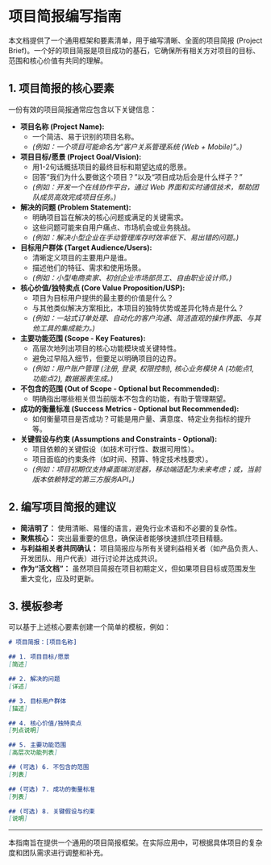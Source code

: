 # 项目简报编写指南

本文档提供了一个通用框架和要素清单，用于编写清晰、全面的项目简报 (Project Brief)。一个好的项目简报是项目成功的基石，它确保所有相关方对项目的目标、范围和核心价值有共同的理解。

## 1. 项目简报的核心要素

一份有效的项目简报通常应包含以下关键信息：

*   **项目名称 (Project Name):**
    *   一个简洁、易于识别的项目名称。
    *   *(例如：一个项目可能命名为“客户关系管理系统 (Web + Mobile)”。)*
*   **项目目标/愿景 (Project Goal/Vision):**
    *   用1-2句话概括项目的最终目标和期望达成的愿景。
    *   回答“我们为什么要做这个项目？”以及“项目成功后会是什么样子？”
    *   *(例如：开发一个在线协作平台，通过 Web 界面和实时通信技术，帮助团队成员高效完成项目任务。)*
*   **解决的问题 (Problem Statement):**
    *   明确项目旨在解决的核心问题或满足的关键需求。
    *   这些问题可能来自用户痛点、市场机会或业务挑战。
    *   *(例如：解决小型企业在手动管理库存时效率低下、易出错的问题。)*
*   **目标用户群体 (Target Audience/Users):**
    *   清晰定义项目的主要用户是谁。
    *   描述他们的特征、需求和使用场景。
    *   *(例如：小型电商卖家、初创企业市场部员工、自由职业设计师。)*
*   **核心价值/独特卖点 (Core Value Proposition/USP):**
    *   项目为目标用户提供的最主要的价值是什么？
    *   与其他类似解决方案相比，本项目的独特优势或差异化特点是什么？
    *   *(例如：一站式订单处理、自动化的客户沟通、简洁直观的操作界面、与其他工具的集成能力。)*
*   **主要功能范围 (Scope - Key Features):**
    *   高层次地列出项目的核心功能模块或关键特性。
    *   避免过早陷入细节，但要足以明确项目的边界。
    *   *(例如：用户账户管理 (注册, 登录, 权限控制), 核心业务模块 A (功能点1, 功能点2), 数据报表生成。)*
*   **不包含的范围 (Out of Scope - Optional but Recommended):**
    *   明确指出哪些相关但当前版本不包含的功能，有助于管理期望。
*   **成功的衡量标准 (Success Metrics - Optional but Recommended):**
    *   如何衡量项目是否成功？可能是用户量、满意度、特定业务指标的提升等。
*   **关键假设与约束 (Assumptions and Constraints - Optional):**
    *   项目依赖的关键假设（如技术可行性、数据可用性）。
    *   项目面临的约束条件（如时间、预算、特定技术栈要求）。
    *   *(例如：项目初期仅支持桌面端浏览器，移动端适配为未来考虑；或，当前版本依赖特定的第三方服务API。)*

## 2. 编写项目简报的建议

*   **简洁明了：** 使用清晰、易懂的语言，避免行业术语和不必要的复杂性。
*   **聚焦核心：** 突出最重要的信息，确保读者能够快速抓住项目精髓。
*   **与利益相关者共同确认：** 项目简报应与所有关键利益相关者（如产品负责人、开发团队、用户代表）进行讨论并达成共识。
*   **作为“活文档”：** 虽然项目简报在项目初期定义，但如果项目目标或范围发生重大变化，应及时更新。

## 3. 模板参考

可以基于上述核心要素创建一个简单的模板，例如：

```markdown
# 项目简报：[项目名称]

## 1. 项目目标/愿景
[简述]

## 2. 解决的问题
[详述]

## 3. 目标用户群体
[描述]

## 4. 核心价值/独特卖点
[列点说明]

## 5. 主要功能范围
[高层次功能列表]

## (可选) 6. 不包含的范围
[列表]

## (可选) 7. 成功的衡量标准
[列表]

## (可选) 8. 关键假设与约束
[说明]
```

---

本指南旨在提供一个通用的项目简报框架。在实际应用中，可根据具体项目的复杂度和团队需求进行调整和补充。
